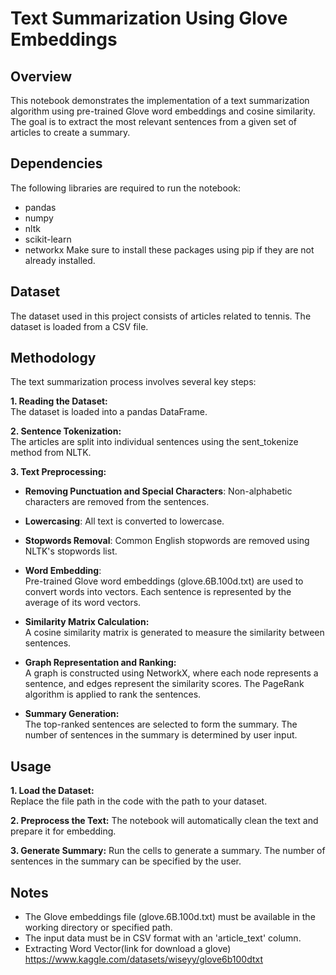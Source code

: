 # Text Summarization Using Glove Embeddings
## Overview
This notebook demonstrates the implementation of a text summarization algorithm using pre-trained Glove word embeddings and cosine similarity. The goal is to extract the most relevant sentences from a given set of articles to create a summary.

## Dependencies
The following libraries are required to run the notebook:

 - pandas
 - numpy
 - nltk
 - scikit-learn
 - networkx
Make sure to install these packages using pip if they are not already installed.

## Dataset
The dataset used in this project consists of articles related to tennis. The dataset is loaded from a CSV file.

## Methodology
The text summarization process involves several key steps:

**1. Reading the Dataset:** <br>
The dataset is loaded into a pandas DataFrame.

**2. Sentence Tokenization:**<br>
The articles are split into individual sentences using the sent_tokenize method from NLTK.

**3. Text Preprocessing:**
 - ****Removing Punctuation and Special Characters****: Non-alphabetic characters are removed from the sentences.
 - ****Lowercasing****: All text is converted to lowercase.
 - ****Stopwords Removal****: Common English stopwords are removed using NLTK's stopwords list.
 - ****Word Embedding****:<br>
Pre-trained Glove word embeddings (glove.6B.100d.txt) are used to convert words into vectors. Each sentence is represented by the average of its word vectors.

 - ****Similarity Matrix Calculation:****<br>
A cosine similarity matrix is generated to measure the similarity between sentences.

 - ****Graph Representation and Ranking:****<br>
A graph is constructed using NetworkX, where each node represents a sentence, and edges represent the similarity scores. The PageRank algorithm is applied to rank the sentences.

 - ****Summary Generation:****<br>
The top-ranked sentences are selected to form the summary. The number of sentences in the summary is determined by user input.

## Usage
**1. Load the Dataset:**<br>
Replace the file path in the code with the path to your dataset.

**2. Preprocess the Text:**
The notebook will automatically clean the text and prepare it for embedding.

**3. Generate Summary:**
Run the cells to generate a summary. The number of sentences in the summary can be specified by the user.

## Notes
- The Glove embeddings file (glove.6B.100d.txt) must be available in the working directory or specified path.
- The input data must be in CSV format with an 'article_text' column.
- Extracting Word Vector(link for download a glove)
  https://www.kaggle.com/datasets/wiseyy/glove6b100dtxt

